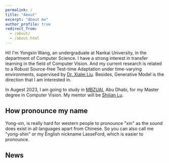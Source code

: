 ```yaml
---
permalink: /
title: "About"
excerpt: "About me"
author_profile: true
redirect_from: 
  - /about/
  - /about.html
---
```


Hi! I'm Yongxin Wang, an undergraduate at Nankai University, in the department of Computer Science.
I have a strong interest in transfer learning in the field of Computer Vision. And my current research is
related to a Robust Source-free Test-time Adaptation under time-varying environments, supervised by [Dr. Xialei Liu](https://mmcheng.net/xliu/).
Besides, Generative Model is the direction that I am interested in.

In Augest 2023, I am going to study in [MBZUAI](https://mbzuai.ac.ae/), Abu Dhabi, for my Master degree in Computer Vision.
My mentor will be [Shijian Lu](https://personal.ntu.edu.sg/shijian.lu/).


## How pronounce my name
Yong-xin, is really hard for western people to pronounce "xin" as the sound does exist in all languages apart from Chinese.
So you can also call me "yong-shin" or my English nickname LasseFord, which is easier to pronounce.


## News